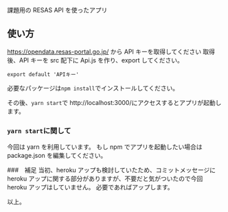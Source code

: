 課題用の RESAS API を使ったアプリ

## 使い方

https://opendata.resas-portal.go.jp/ から API キーを取得してください
取得後、API キーを src 配下に Api.js を作り、export してください。

```
export default 'APIキー'
```

必要なパッケージは`npm install`でインストールしてください。

その後、`yarn start`で http://localhost:3000/にアクセスするとアプリが起動します。

### `yarn start`に関して

今回は yarn を利用しています。
もし npm でアプリを起動したい場合は package.json を編集してください。

###　補足
当初、heroku アップも検討していたため、コミットメッセージに heroku アップに関する部分がありますが、不要だと気がついたので今回 heroku アップはしていません。
必要であればアップします。

以上。
